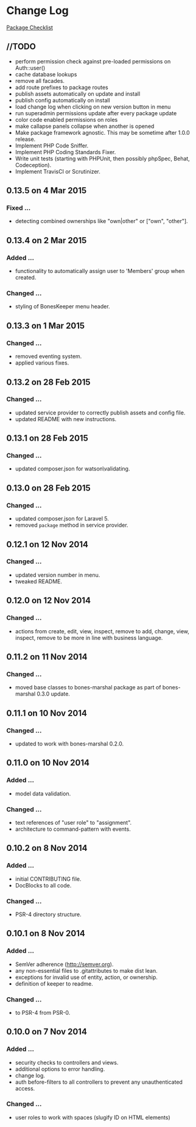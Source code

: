 # Change Log
[Package Checklist](http://phppackagechecklist.com/#1,2,3,4,8,9,10,12,13,14)

## //TODO
- perform permission check against pre-loaded permissions on Auth::user()
- cache database lookups
- remove all facades.
- add route prefixes to package routes
- publish assets automatically on update and install
- publish config automatically on install
- load change log when clicking on new version button in menu
- run superadmin permissions update after every package update
- color code enabled permissions on roles
- make callapse panels collapse when another is opened
- Make package framework agnostic. This may be sometime after 1.0.0 release.
- Implement PHP Code Sniffer.
- Implement PHP Coding Standards Fixer.
- Write unit tests (starting with PHPUnit, then possibly phpSpec, Behat, Codeception).
- Implement TravisCI or Scrutinizer.

## 0.13.5 on 4 Mar 2015
### Fixed ...
- detecting combined ownerships like "own|other" or ["own", "other"].

## 0.13.4 on 2 Mar 2015
### Added ...
- functionality to automatically assign user to 'Members' group when created.

### Changed ...
- styling of BonesKeeper menu header.

## 0.13.3 on 1 Mar 2015
### Changed ...
- removed eventing system.
- applied various fixes.

## 0.13.2 on 28 Feb 2015
### Changed ...
- updated service provider to correctly publish assets and config file.
- updated README with new instructions.

## 0.13.1 on 28 Feb 2015
### Changed ...
- updated composer.json for watson\validating.

## 0.13.0 on 28 Feb 2015
### Changed ...
- updated composer.json for Laravel 5.
- removed `package` method in service provider.

## 0.12.1 on 12 Nov 2014
### Changed ...
- updated version number in menu.
- tweaked README.

## 0.12.0 on 12 Nov 2014
### Changed ...
- actions from create, edit, view, inspect, remove to add, change, view, inspect, remove to be more in line with business language.

## 0.11.2 on 11 Nov 2014
### Changed ...
- moved base classes to bones-marshal package as part of bones-marshal 0.3.0 update.

## 0.11.1 on 10 Nov 2014
### Changed ...
- updated to work with bones-marshal 0.2.0.

## 0.11.0 on 10 Nov 2014
### Added ...
- model data validation.

### Changed ...
- text references of "user role" to "assignment".
- architecture to command-pattern with events.

## 0.10.2 on 8 Nov 2014
### Added ...
- initial CONTRIBUTING file.
- DocBlocks to all code.

### Changed ...
- PSR-4 directory structure.

## 0.10.1 on 8 Nov 2014
### Added ...
- SemVer adherence (http://semver.org).
- any non-essential files to .gitattributes to make dist lean.
- exceptions for invalid use of entity, action, or ownership.
- definition of keeper to readme.

### Changed ...
- to PSR-4 from PSR-0.

## 0.10.0 on 7 Nov 2014
### Added ...
- security checks to controllers and views.
- additional options to error handling.
- change log.
- auth before-filters to all controllers to prevent any unauthenticated access.

### Changed ...
- user roles to work with spaces (slugify ID on HTML elements)
